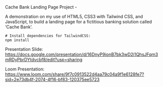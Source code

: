 Cache Bank Landing Page Project - 

A demonstration on my use of HTML5, CSS3 with Tailwind CSS, and JavaScript, to build a landing page for a fictitious banking solution called ‘Cache Bank’.


```
# Install dependencies for TailwindCSS:
npm install

```
Presentation Slide:
https://docs.google.com/presentation/d/16DnyP9ionB7bk3wD2i1QhsJFqm3mRDyPbrDYtdvcbf8/edit?usp=sharing


Loom Presentation:
https://www.loom.com/share/9f7c0913522d4aa79c04a9f1e6128fe7?sid=2e73db4f-2074-4f16-bf83-120375ee5723
